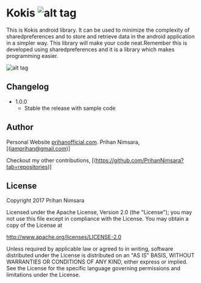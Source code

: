# Kokis                  ![alt tag](https://api.bintray.com/packages/prihannimsara/KokisRepository/kokis/images/download.svg)


This is Kokis android library. It can be used to minimize the complexity of sharedpreferences and to store and retrieve data in the android application in a simpler way. This library will make your code neat.Remember this is developed using sharedpreferences and it is a library which makes programming easier.


![alt tag](https://user-images.githubusercontent.com/29063580/27034382-23bcc2ca-4f9b-11e7-8189-f8ddada96a20.jpg)


## Changelog
- 1.0.0
    - Stable the release with sample code

## Author
Personal Website [prihanofficial.com](http://prihanofficial.com).
Prihan Nimsara, [(iamprihan@gmail.com)]

Checkout my other contributions, [(https://github.com/PrihanNimsara?tab=repositories)]
## License

Copyright 2017 Prihan Nimsara

Licensed under the Apache License, Version 2.0 (the "License"); you may not use this file except in compliance with the License. You may obtain a copy of the License at

http://www.apache.org/licenses/LICENSE-2.0

Unless required by applicable law or agreed to in writing, software distributed under the License is distributed on an "AS IS" BASIS, WITHOUT WARRANTIES OR CONDITIONS OF ANY KIND, either express or implied. See the License for the specific language governing permissions and limitations under the License.
